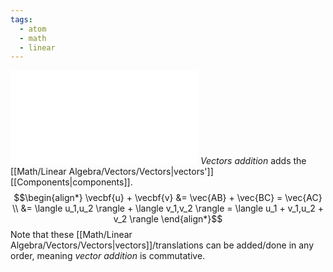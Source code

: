 ```yaml
---
tags:
  - atom
  - math
  - linear
---
```

![500|center](vector-addition.excalidraw.md)
*Vectors addition* adds the [[Math/Linear Algebra/Vectors/Vectors|vectors']] [[Components|components]].
$$\begin{align*}
	\vecbf{u} + \vecbf{v} &= \vec{AB} + \vec{BC} = \vec{AC} \\
	&= \langle u_1,u_2 \rangle + \langle v_1,v_2 \rangle = \langle u_1 + v_1,u_2 + v_2 \rangle
\end{align*}$$
Note that these [[Math/Linear Algebra/Vectors/Vectors|vectors]]/translations can be added/done in any order, meaning *vector addition* is commutative.